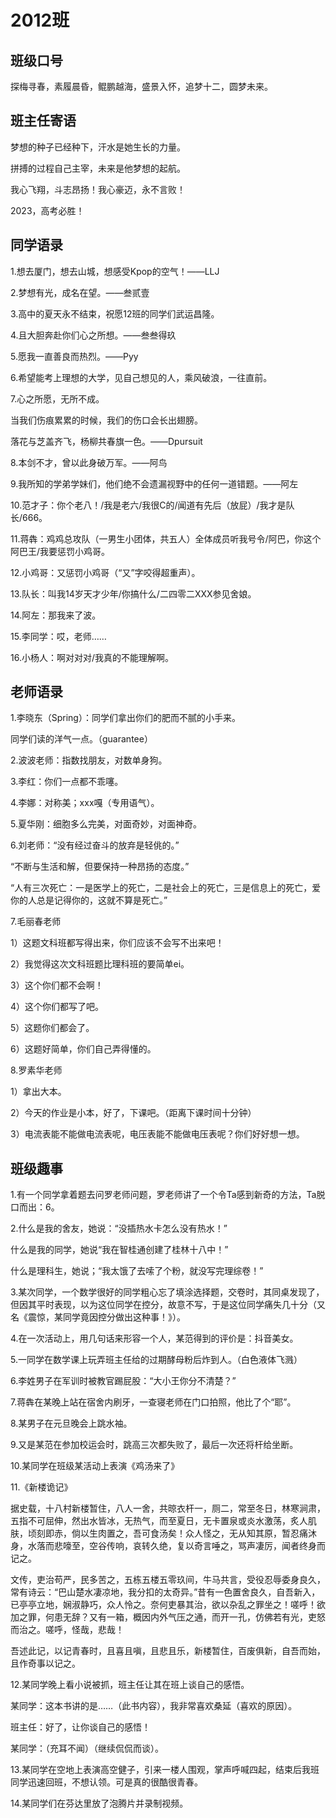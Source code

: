 # 2012班

## 班级口号

探梅寻春，素履晨昏，鲲鹏越海，盛景入怀，追梦十二，圆梦未来。

## 班主任寄语

梦想的种子已经种下，汗水是她生长的力量。

拼搏的过程自己主宰，未来是他梦想的起航。

我心飞翔，斗志昂扬！我心豪迈，永不言败！

2023，高考必胜！

## 同学语录

1.想去厦门，想去山城，想感受Kpop的空气！——LLJ

2.梦想有光，成名在望。——叁贰壹

3.高中的夏天永不结束，祝愿12班的同学们武运昌隆。

4.且大胆奔赴你们心之所想。——叁叁得玖

5.愿我一直善良而热烈。——Pyy

6.希望能考上理想的大学，见自己想见的人，乘风破浪，一往直前。

7.心之所愿，无所不成。

当我们伤痕累累的时候，我们的伤口会长出翅膀。

落花与芝盖齐飞，杨柳共春旗一色。——Dpursuit

8.本剑不才，曾以此身破万军。——阿鸟

9.我所知的学弟学妹们，他们绝不会遗漏视野中的任何一道错题。——阿左

10.范才子：你个老八！/我是老六/我很C的/闻道有先后（放屁）/我才是队长/666。

11.蒋犇：鸡鸡总攻队（一男生小团体，共五人）全体成员听我号令/阿巴，你这个阿巴王/我要惩罚小鸡哥。

12.小鸡哥：又惩罚小鸡哥（“又”字咬得超重声）。

13.队长：叫我14岁天才少年/你搞什么/二四零二XXX参见舍娘。

14.阿左：那我来了波。

15.李同学：哎，老师……

16.小杨人：啊对对对/我真的不能理解啊。

## 老师语录

1.李晓东（Spring）：同学们拿出你们的肥而不腻的小手来。

同学们读的洋气一点。（guarantee）

2.波波老师：指数找朋友，对数单身狗。

3.李红：你们一点都不乖噻。

4.李娜：对称美；xxx嘎（专用语气）。

5.夏华刚：细胞多么完美，对面奇妙，对面神奇。

6.刘老师：“没有经过奋斗的放弃是轻佻的。”

“不断与生活和解，但要保持一种昂扬的态度。”

“人有三次死亡：一是医学上的死亡，二是社会上的死亡，三是信息上的死亡，爱你的人总是记得你的，这就不算是死亡。”

7.毛丽春老师

1）这题文科班都写得出来，你们应该不会写不出来吧！

2）我觉得这次文科班题比理科班的要简单ei。

3）这个你们都不会啊！

4）这个你们都写了吧。

5）这题你们都会了。

6）这题好简单，你们自己弄得懂的。

8.罗素华老师

1）拿出大本。

2）今天的作业是小本，好了，下课吧。（距离下课时间十分钟）

3）电流表能不能做电流表呢，电压表能不能做电压表呢？你们好好想一想。

## 班级趣事

1.有一个同学拿着题去问罗老师问题，罗老师讲了一个令Ta感到新奇的方法，Ta脱口而出：6。

2.什么是我的舍友，她说：“没插热水卡怎么没有热水！”

什么是我的同学，她说“我在智桂通创建了桂林十八中！”

什么是理科生，她说；“我太饿了去嗦了个粉，就没写完理综卷！”

3.某次同学，一个数学很好的同学粗心忘了填涂选择题，交卷时，其同桌发现了，但因其平时表现，以为这位同学在控分，故意不写，于是这位同学痛失几十分（又名《震惊，某同学竟因控分做出这种事！》）。

4.在一次活动上，用几句话来形容一个人，某范得到的评价是：抖音美女。

5.一同学在数学课上玩弄班主任给的过期酵母粉后炸到人。（白色液体飞溅）

6.李姓男子在军训时被教官踢屁股：“大小王你分不清楚？”

7.蒋犇在某晚上站在宿舍内刷牙，一查寝老师在门口拍照，他比了个“耶”。

8.某男子在元旦晚会上跳水袖。

9.又是某范在参加校运会时，跳高三次都失败了，最后一次还将杆给坐断。

10.某同学在班级某活动上表演《鸡汤来了》

11.《新楼诡记》

据史载，十八村新楼暂住，八人一舍，共晾衣杆一，厕二，常至冬日，林寒涧肃，五指不可屈伸，然出水皆冰，无热气，而至夏日，无卡置泉或炎水激荡，炙人肌肤，顷刻即赤，倘以生肉置之，吾可食汤矣！众人怪之，无从知其原，暂忍痛沐身，水落而悲嚎至，空谷传响，哀转久绝，复以奇言唾之，骂声凄厉，闻者终身而记之。

文传，吏治苟严，民多苦之，五栋五楼五零玖间，牛马共言，受役忍辱委身良久，常有诗云：“巴山楚水凄凉地，我分扣的太奇异。”昔有一色置舍良久，自吾新入，已亭亭立地，娴淑静巧，众人怜之。奈何吏暴其治，欲以杂乱之罪坐之！嗟呼！欲加之罪，何患无辞？又有一箱，概因内外气压之通，而开一孔，仿佛若有光，吏怒而治之。嗟呼，怪哉，悲哉！

吾述此记，以记青春时，且喜且嗔，且悲且乐，新楼暂住，百废俱新，自吾而始，且作奇事以记之。

12.某同学晚上看小说被抓，班主任让其在班上谈自己的感悟。

某同学：这本书讲的是……（此书内容），我非常喜欢桑延（喜欢的原因）。

班主任：好了，让你谈自己的感悟！

某同学：（充耳不闻）（继续侃侃而谈）。

13.某同学在空地上表演高空健子，引来一楼人围观，掌声呼喊四起，结束后我班同学迅速回班，不想认领。可是真的很酷很青春。

14.某同学们在芬达里放了泡腾片并录制视频。
